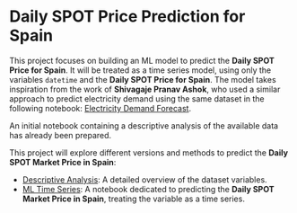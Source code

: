 # Daily SPOT Price Prediction for Spain

This project focuses on building an ML model to predict the **Daily SPOT Price for Spain**. It will be treated as a time series model, using only the variables `datetime` and the **Daily SPOT Price for Spain**. The model takes inspiration from the work of **Shivagaje Pranav Ashok**, who used a similar approach to predict electricity demand using the same dataset in the following notebook: [Electricity Demand Forecast](https://www.kaggle.com/code/shivagajepranav111a/daily-electricity-demand-forecast-machine-learning/notebook#Model-Building).

An initial notebook containing a descriptive analysis of the available data has already been prepared.

This project will explore different versions and methods to predict the **Daily SPOT Market Price in Spain**:

- [Descriptive Analysis](https://github.com/MPeredaPerea/Machine_learning_projects/blob/main/Energy_sector/Spain_SPOT_price_ML/Analisis%20descriptivo.ipynb): A detailed overview of the dataset variables.
- [ML Time Series](https://github.com/MPeredaPerea/Machine_learning_projects/blob/main/Energy_sector/Spain_SPOT_price_ML/ML_serie_temporal/ML_serie_temporal.ipynb): A notebook dedicated to predicting the **Daily SPOT Market Price in Spain**, treating the variable as a time series.
